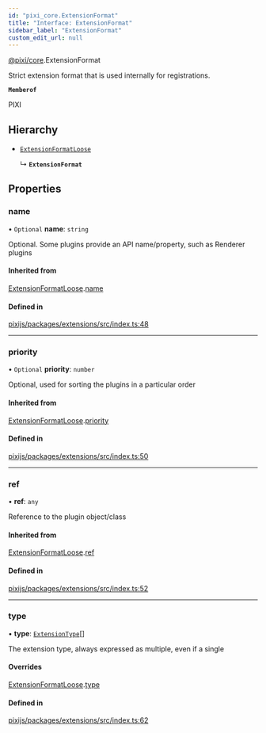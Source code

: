 ```yaml
---
id: "pixi_core.ExtensionFormat"
title: "Interface: ExtensionFormat"
sidebar_label: "ExtensionFormat"
custom_edit_url: null
---
```


[@pixi/core](../modules/pixi_core.md).ExtensionFormat

Strict extension format that is used internally for registrations.

**`Memberof`**

PIXI

## Hierarchy

- [`ExtensionFormatLoose`](pixi_core.ExtensionFormatLoose.md)

  ↳ **`ExtensionFormat`**

## Properties

### name

• `Optional` **name**: `string`

Optional. Some plugins provide an API name/property, such as Renderer plugins

#### Inherited from

[ExtensionFormatLoose](pixi_core.ExtensionFormatLoose.md).[name](pixi_core.ExtensionFormatLoose.md#name)

#### Defined in

[pixijs/packages/extensions/src/index.ts:48](https://github.com/pixijs/pixijs/blob/2194fe5c5/packages/extensions/src/index.ts#L48)

___

### priority

• `Optional` **priority**: `number`

Optional, used for sorting the plugins in a particular order

#### Inherited from

[ExtensionFormatLoose](pixi_core.ExtensionFormatLoose.md).[priority](pixi_core.ExtensionFormatLoose.md#priority)

#### Defined in

[pixijs/packages/extensions/src/index.ts:50](https://github.com/pixijs/pixijs/blob/2194fe5c5/packages/extensions/src/index.ts#L50)

___

### ref

• **ref**: `any`

Reference to the plugin object/class

#### Inherited from

[ExtensionFormatLoose](pixi_core.ExtensionFormatLoose.md).[ref](pixi_core.ExtensionFormatLoose.md#ref)

#### Defined in

[pixijs/packages/extensions/src/index.ts:52](https://github.com/pixijs/pixijs/blob/2194fe5c5/packages/extensions/src/index.ts#L52)

___

### type

• **type**: [`ExtensionType`](../enums/pixi_core.ExtensionType.md)[]

The extension type, always expressed as multiple, even if a single

#### Overrides

[ExtensionFormatLoose](pixi_core.ExtensionFormatLoose.md).[type](pixi_core.ExtensionFormatLoose.md#type)

#### Defined in

[pixijs/packages/extensions/src/index.ts:62](https://github.com/pixijs/pixijs/blob/2194fe5c5/packages/extensions/src/index.ts#L62)
